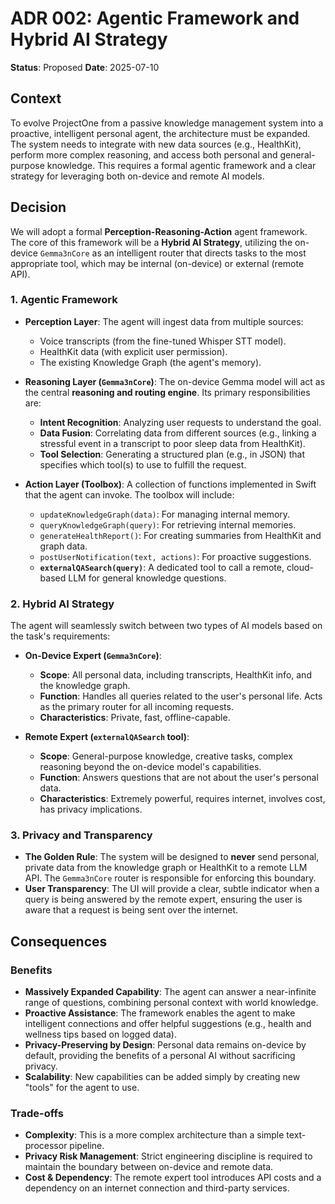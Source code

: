 # ADR 002: Agentic Framework and Hybrid AI Strategy

**Status**: Proposed
**Date**: 2025-07-10

## Context

To evolve ProjectOne from a passive knowledge management system into a proactive, intelligent personal agent, the architecture must be expanded. The system needs to integrate with new data sources (e.g., HealthKit), perform more complex reasoning, and access both personal and general-purpose knowledge. This requires a formal agentic framework and a clear strategy for leveraging both on-device and remote AI models.

## Decision

We will adopt a formal **Perception-Reasoning-Action** agent framework. The core of this framework will be a **Hybrid AI Strategy**, utilizing the on-device `Gemma3nCore` as an intelligent router that directs tasks to the most appropriate tool, which may be internal (on-device) or external (remote API).

### 1. Agentic Framework

*   **Perception Layer**: The agent will ingest data from multiple sources:
    *   Voice transcripts (from the fine-tuned Whisper STT model).
    *   HealthKit data (with explicit user permission).
    *   The existing Knowledge Graph (the agent's memory).

*   **Reasoning Layer (`Gemma3nCore`)**: The on-device Gemma model will act as the central **reasoning and routing engine**. Its primary responsibilities are:
    *   **Intent Recognition**: Analyzing user requests to understand the goal.
    *   **Data Fusion**: Correlating data from different sources (e.g., linking a stressful event in a transcript to poor sleep data from HealthKit).
    *   **Tool Selection**: Generating a structured plan (e.g., in JSON) that specifies which tool(s) to use to fulfill the request.

*   **Action Layer (Toolbox)**: A collection of functions implemented in Swift that the agent can invoke. The toolbox will include:
    *   `updateKnowledgeGraph(data)`: For managing internal memory.
    *   `queryKnowledgeGraph(query)`: For retrieving internal memories.
    *   `generateHealthReport()`: For creating summaries from HealthKit and graph data.
    *   `postUserNotification(text, actions)`: For proactive suggestions.
    *   **`externalQASearch(query)`**: A dedicated tool to call a remote, cloud-based LLM for general knowledge questions.

### 2. Hybrid AI Strategy

The agent will seamlessly switch between two types of AI models based on the task's requirements:

*   **On-Device Expert (`Gemma3nCore`)**: 
    *   **Scope**: All personal data, including transcripts, HealthKit info, and the knowledge graph.
    *   **Function**: Handles all queries related to the user's personal life. Acts as the primary router for all incoming requests.
    *   **Characteristics**: Private, fast, offline-capable.

*   **Remote Expert (`externalQASearch` tool)**:
    *   **Scope**: General-purpose knowledge, creative tasks, complex reasoning beyond the on-device model's capabilities.
    *   **Function**: Answers questions that are not about the user's personal data.
    *   **Characteristics**: Extremely powerful, requires internet, involves cost, has privacy implications.

### 3. Privacy and Transparency

*   **The Golden Rule**: The system will be designed to **never** send personal, private data from the knowledge graph or HealthKit to a remote LLM API. The `Gemma3nCore` router is responsible for enforcing this boundary.
*   **User Transparency**: The UI will provide a clear, subtle indicator when a query is being answered by the remote expert, ensuring the user is aware that a request is being sent over the internet.

## Consequences

### Benefits
*   **Massively Expanded Capability**: The agent can answer a near-infinite range of questions, combining personal context with world knowledge.
*   **Proactive Assistance**: The framework enables the agent to make intelligent connections and offer helpful suggestions (e.g., health and wellness tips based on logged data).
*   **Privacy-Preserving by Design**: Personal data remains on-device by default, providing the benefits of a personal AI without sacrificing privacy.
*   **Scalability**: New capabilities can be added simply by creating new "tools" for the agent to use.

### Trade-offs
*   **Complexity**: This is a more complex architecture than a simple text-processor pipeline.
*   **Privacy Risk Management**: Strict engineering discipline is required to maintain the boundary between on-device and remote data.
*   **Cost & Dependency**: The remote expert tool introduces API costs and a dependency on an internet connection and third-party services.
